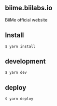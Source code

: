 ## biime.biilabs.io

BiiMe official website

## Install

```
$ yarn install
```

## development

```
$ yarn dev
```

## deploy

```
$ yarn deploy
```

